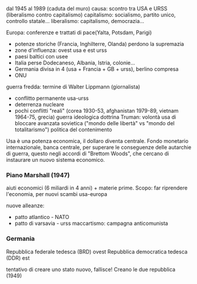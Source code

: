 dal 1945 al 1989 (caduta del muro)
causa: scontro tra USA e URSS (liberalismo contro capitalismo)
capitalismo: socialismo, partito unico, controllo statale...
liberalismo: capitalismo, democrazia...

Europa: conferenze e trattati di pace(Yalta, Potsdam, Parigi)
- potenze storiche (Francia, Inghilterre, Olanda) perdono la supremazia
- zone d'influenza: ovest usa e est urss
- paesi baltici con usee
- Italia perse Dodecaneso, Albania, Istria, colonie...
- Germania divisa in 4 (usa + Francia + GB + urss), berlino compresa
- ONU

guerra fredda: termine di Walter Lippmann (giornalista)
- conflitto permanente usa-urss
- deterrenza nucleare
- pochi conflitti "reali" (corea 1930-53, afghanistan 1979-89, vietnam 1964-75, grecia)
guerra ideologica
dottrina Truman: volontà usa di bloccare avanzata sovietica ("mondo delle libertà" vs "mondo del totalitarismo")
politica del contenimento

Usa è una potenza economica, il dollaro diventa centrale.
Fondo monetario internazionale, banca centrale, per superare le conseguenze delle autarchie di guerra, questo negli accordi di "Brettom Woods", che cercano di instaurare un nuovo sistema economico.

### Piano Marshall (1947)
aiuti economici (6 miliardi in 4 anni) + materie prime. Scopo: far riprendere l'economia, per nuovi scambi usa-europa

nuove alleanze:
- patto atlantico - NATO
- patto di varsavia - urss
maccartismo: campagna anticomunista

### Germania

Repubblica federale tedesca (BRD) ovest
Repubblica democratica tedesca (DDR) est

tentativo di creare uno stato nuovo, fallisce!
Creano le due repubblica (1949)




